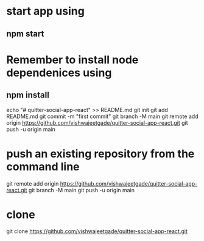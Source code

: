 # start app using 
## npm start

# Remember to install node dependenices using
## npm install

echo "# quitter-social-app-react" >> README.md
git init
git add README.md
git commit -m "first commit"
git branch -M main
git remote add origin https://github.com/vishwajeetgade/quitter-social-app-react.git
git push -u origin main


# push an existing repository from the command line
git remote add origin https://github.com/vishwajeetgade/quitter-social-app-react.git
git branch -M main
git push -u origin main

# clone 
git clone https://github.com/vishwajeetgade/quitter-social-app-react.git